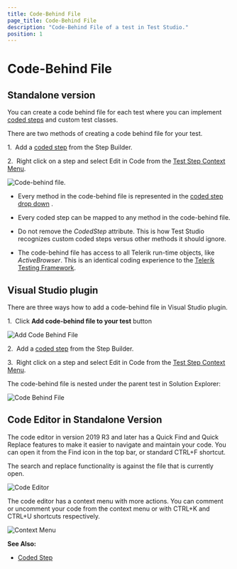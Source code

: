 ```yaml
---
title: Code-Behind File
page_title: Code-Behind File
description: "Code-Behind File of a test in Test Studio."
position: 1
---
```

# Code-Behind File #

## Standalone version ##

You can create a code behind file for each test where you can implement <a href="/features/coded-steps/coded-step" target="_blank">coded steps</a> and custom test classes.

There are two methods of creating a code behind file for your test.

1.&nbsp;  Add a <a href="/features/coded-steps/coded-step" target="_blank">coded step</a> from the Step Builder.

2.&nbsp; Right click on a step and select Edit in Code from the <a href="/features/test-maintenance/test-step-context-menu" target="_blank">Test Step Context Menu</a>.

![Code-behind file][1].

* Every method in the code-behind file is represented in the <a href="/features/coded-steps/coded-step" target="_blank">coded step drop down</a> .

* Every coded step can be mapped to any method in the code-behind file. 

* Do not remove the *CodedStep* attribute. This is how Test Studio recognizes custom coded steps versus other methods it should ignore.

* The code-behind file has access to all Telerik run-time objects, like *ActiveBrowser*. This is an identical coding experience to the <a href="/testing-framework/getting-started" target="_blank">Telerik Testing Framework</a>.

## Visual Studio plugin ##

There are three ways how to add a code-behind file in Visual Studio plugin.

1.&nbsp; Click **Add code-behind file to your test** button

![Add Code Behind File][3]

2.&nbsp; Add a <a href="/features/coded-steps/coded-step" target="_blank">coded step</a> from the Step Builder.

3.&nbsp; Right click on a step and select Edit in Code from the <a href="/features/test-maintenance/test-step-context-menu" target="_blank">Test Step Context Menu</a>.

The code-behind file is nested under the parent test in Solution Explorer:

![Code Behind File][4]

## Code Editor in Standalone Version ##

The code editor in version 2019 R3 and later has a Quick Find and Quick Replace features to make it easier to navigate and maintain your code. You can open it from the Find icon in the top bar, or standard CTRL+F shortcut. 

The search and replace functionality is against the file that is currently open.

![Code Editor][5]

The code editor has a context menu with more actions. You can comment or uncomment your code from the context menu or with CTRL+K and CTRL+U shortcuts respectively.

![Context Menu][6]

**See Also:**

*	<a href="/features/coded-steps/coded-step" target="_blank">Coded Step</a>

[1]: /img/features/coded-steps/code-behind-file/fig1.png
[2]: /img/advanced-topics/coded-steps/code-behind-file/fig2.png
[3]: /img/advanced-topics/coded-steps/code-behind-file/fig3.png
[4]: /img/features/coded-steps/code-behind-file/fig4.png
[5]: /img/features/coded-steps/code-behind-file/fig5.png
[6]: /img/features/coded-steps/code-behind-file/fig6.png

